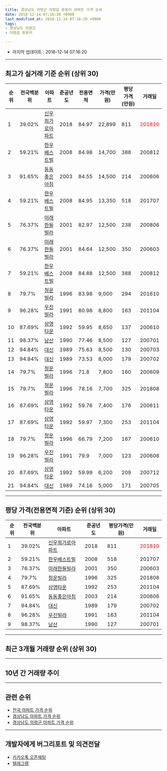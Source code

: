 ```yaml
---
title: 경상남도 의령군 의령읍 동동리 아파트 가격 순위
date: 2018-12-14 07:16:20 +0900
last_modified_at: 2018-12-14 07:16:20 +0900
tags:
- 경상남도 의령군
- 의령읍 동동리

---
```


* 마지막 업데이트 : 2018-12-14 07:16:20

---

## 최고가 실거래 기준 순위 (상위 30)


|순위|전국백분위|아파트|준공년도|전용면적|가격(만원)|평당가격(만원)|거래일|
|---|---|---|---|---|---|---|---|
|1|39.02%|[신우희가로아파트](https://search.naver.com/search.naver?query=%EA%B2%BD%EC%83%81%EB%82%A8%EB%8F%84+%EC%9D%98%EB%A0%B9%EA%B5%B0+%EC%9D%98%EB%A0%B9%EC%9D%8D+%EB%8F%99%EB%8F%99%EB%A6%AC+%EC%8B%A0%EC%9A%B0%ED%9D%AC%EA%B0%80%EB%A1%9C%EC%95%84%ED%8C%8C%ED%8A%B8)|2018|84.97|22,899|811|<span style="color:red">201810</span>|
|2|59.21%|[한우베스트빌](https://search.naver.com/search.naver?query=%EA%B2%BD%EC%83%81%EB%82%A8%EB%8F%84+%EC%9D%98%EB%A0%B9%EA%B5%B0+%EC%9D%98%EB%A0%B9%EC%9D%8D+%EB%8F%99%EB%8F%99%EB%A6%AC+%ED%95%9C%EC%9A%B0%EB%B2%A0%EC%8A%A4%ED%8A%B8%EB%B9%8C)|2008|84.98|14,700|388|200812|
|3|91.65%|[동동좋은아침](https://search.naver.com/search.naver?query=%EA%B2%BD%EC%83%81%EB%82%A8%EB%8F%84+%EC%9D%98%EB%A0%B9%EA%B5%B0+%EC%9D%98%EB%A0%B9%EC%9D%8D+%EB%8F%99%EB%8F%99%EB%A6%AC+%EB%8F%99%EB%8F%99%EC%A2%8B%EC%9D%80%EC%95%84%EC%B9%A8)|2003|84.55|14,500|214|200606|
|4|59.21%|[한우베스트빌](https://search.naver.com/search.naver?query=%EA%B2%BD%EC%83%81%EB%82%A8%EB%8F%84+%EC%9D%98%EB%A0%B9%EA%B5%B0+%EC%9D%98%EB%A0%B9%EC%9D%8D+%EB%8F%99%EB%8F%99%EB%A6%AC+%ED%95%9C%EC%9A%B0%EB%B2%A0%EC%8A%A4%ED%8A%B8%EB%B9%8C)|2008|84.95|13,350|518|201707|
|5|76.37%|[미래한들빌라](https://search.naver.com/search.naver?query=%EA%B2%BD%EC%83%81%EB%82%A8%EB%8F%84+%EC%9D%98%EB%A0%B9%EA%B5%B0+%EC%9D%98%EB%A0%B9%EC%9D%8D+%EB%8F%99%EB%8F%99%EB%A6%AC+%EB%AF%B8%EB%9E%98%ED%95%9C%EB%93%A4%EB%B9%8C%EB%9D%BC)|2001|82.97|12,500|238|200806|
|6|76.37%|[미래한들빌라](https://search.naver.com/search.naver?query=%EA%B2%BD%EC%83%81%EB%82%A8%EB%8F%84+%EC%9D%98%EB%A0%B9%EA%B5%B0+%EC%9D%98%EB%A0%B9%EC%9D%8D+%EB%8F%99%EB%8F%99%EB%A6%AC+%EB%AF%B8%EB%9E%98%ED%95%9C%EB%93%A4%EB%B9%8C%EB%9D%BC)|2001|84.64|12,500|350|200603|
|7|59.21%|[한우베스트빌](https://search.naver.com/search.naver?query=%EA%B2%BD%EC%83%81%EB%82%A8%EB%8F%84+%EC%9D%98%EB%A0%B9%EA%B5%B0+%EC%9D%98%EB%A0%B9%EC%9D%8D+%EB%8F%99%EB%8F%99%EB%A6%AC+%ED%95%9C%EC%9A%B0%EB%B2%A0%EC%8A%A4%ED%8A%B8%EB%B9%8C)|2008|84.88|12,500|388|200812|
|8|79.7%|[청운빌라](https://search.naver.com/search.naver?query=%EA%B2%BD%EC%83%81%EB%82%A8%EB%8F%84+%EC%9D%98%EB%A0%B9%EA%B5%B0+%EC%9D%98%EB%A0%B9%EC%9D%8D+%EB%8F%99%EB%8F%99%EB%A6%AC+%EC%B2%AD%EC%9A%B4%EB%B9%8C%EB%9D%BC)|1996|83.98|9,000|294|201610|
|9|96.28%|[우진빌라](https://search.naver.com/search.naver?query=%EA%B2%BD%EC%83%81%EB%82%A8%EB%8F%84+%EC%9D%98%EB%A0%B9%EA%B5%B0+%EC%9D%98%EB%A0%B9%EC%9D%8D+%EB%8F%99%EB%8F%99%EB%A6%AC+%EC%9A%B0%EC%A7%84%EB%B9%8C%EB%9D%BC)|1991|80.98|8,800|163|201104|
|10|87.69%|[삼영타운](https://search.naver.com/search.naver?query=%EA%B2%BD%EC%83%81%EB%82%A8%EB%8F%84+%EC%9D%98%EB%A0%B9%EA%B5%B0+%EC%9D%98%EB%A0%B9%EC%9D%8D+%EB%8F%99%EB%8F%99%EB%A6%AC+%EC%82%BC%EC%98%81%ED%83%80%EC%9A%B4)|1992|59.95|8,650|137|200610|
|11|98.37%|[남산](https://search.naver.com/search.naver?query=%EA%B2%BD%EC%83%81%EB%82%A8%EB%8F%84+%EC%9D%98%EB%A0%B9%EA%B5%B0+%EC%9D%98%EB%A0%B9%EC%9D%8D+%EB%8F%99%EB%8F%99%EB%A6%AC+%EB%82%A8%EC%82%B0)|1990|77.46|8,500|127|200701|
|12|94.84%|[대신](https://search.naver.com/search.naver?query=%EA%B2%BD%EC%83%81%EB%82%A8%EB%8F%84+%EC%9D%98%EB%A0%B9%EA%B5%B0+%EC%9D%98%EB%A0%B9%EC%9D%8D+%EB%8F%99%EB%8F%99%EB%A6%AC+%EB%8C%80%EC%8B%A0)|1989|75.63|8,500|130|200703|
|13|94.84%|[대신](https://search.naver.com/search.naver?query=%EA%B2%BD%EC%83%81%EB%82%A8%EB%8F%84+%EC%9D%98%EB%A0%B9%EA%B5%B0+%EC%9D%98%EB%A0%B9%EC%9D%8D+%EB%8F%99%EB%8F%99%EB%A6%AC+%EB%8C%80%EC%8B%A0)|1989|73.53|8,000|179|200702|
|14|79.7%|[청운빌라](https://search.naver.com/search.naver?query=%EA%B2%BD%EC%83%81%EB%82%A8%EB%8F%84+%EC%9D%98%EB%A0%B9%EA%B5%B0+%EC%9D%98%EB%A0%B9%EC%9D%8D+%EB%8F%99%EB%8F%99%EB%A6%AC+%EC%B2%AD%EC%9A%B4%EB%B9%8C%EB%9D%BC)|1996|71.8|7,800|160|200609|
|15|79.7%|[청운빌라](https://search.naver.com/search.naver?query=%EA%B2%BD%EC%83%81%EB%82%A8%EB%8F%84+%EC%9D%98%EB%A0%B9%EA%B5%B0+%EC%9D%98%EB%A0%B9%EC%9D%8D+%EB%8F%99%EB%8F%99%EB%A6%AC+%EC%B2%AD%EC%9A%B4%EB%B9%8C%EB%9D%BC)|1996|78.16|7,700|325|201808|
|16|87.69%|[삼영타운](https://search.naver.com/search.naver?query=%EA%B2%BD%EC%83%81%EB%82%A8%EB%8F%84+%EC%9D%98%EB%A0%B9%EA%B5%B0+%EC%9D%98%EB%A0%B9%EC%9D%8D+%EB%8F%99%EB%8F%99%EB%A6%AC+%EC%82%BC%EC%98%81%ED%83%80%EC%9A%B4)|1992|59.76|7,400|176|200611|
|17|87.69%|[삼영타운](https://search.naver.com/search.naver?query=%EA%B2%BD%EC%83%81%EB%82%A8%EB%8F%84+%EC%9D%98%EB%A0%B9%EA%B5%B0+%EC%9D%98%EB%A0%B9%EC%9D%8D+%EB%8F%99%EB%8F%99%EB%A6%AC+%EC%82%BC%EC%98%81%ED%83%80%EC%9A%B4)|1992|59.97|7,300|253|201104|
|18|79.7%|[청운빌라](https://search.naver.com/search.naver?query=%EA%B2%BD%EC%83%81%EB%82%A8%EB%8F%84+%EC%9D%98%EB%A0%B9%EA%B5%B0+%EC%9D%98%EB%A0%B9%EC%9D%8D+%EB%8F%99%EB%8F%99%EB%A6%AC+%EC%B2%AD%EC%9A%B4%EB%B9%8C%EB%9D%BC)|1996|66.79|7,200|167|200610|
|19|96.28%|[우진빌라](https://search.naver.com/search.naver?query=%EA%B2%BD%EC%83%81%EB%82%A8%EB%8F%84+%EC%9D%98%EB%A0%B9%EA%B5%B0+%EC%9D%98%EB%A0%B9%EC%9D%8D+%EB%8F%99%EB%8F%99%EB%A6%AC+%EC%9A%B0%EC%A7%84%EB%B9%8C%EB%9D%BC)|1991|79.9|7,000|123|200608|
|20|87.69%|[삼영타운](https://search.naver.com/search.naver?query=%EA%B2%BD%EC%83%81%EB%82%A8%EB%8F%84+%EC%9D%98%EB%A0%B9%EA%B5%B0+%EC%9D%98%EB%A0%B9%EC%9D%8D+%EB%8F%99%EB%8F%99%EB%A6%AC+%EC%82%BC%EC%98%81%ED%83%80%EC%9A%B4)|1992|59.99|6,200|209|200712|
|21|94.84%|[대신](https://search.naver.com/search.naver?query=%EA%B2%BD%EC%83%81%EB%82%A8%EB%8F%84+%EC%9D%98%EB%A0%B9%EA%B5%B0+%EC%9D%98%EB%A0%B9%EC%9D%8D+%EB%8F%99%EB%8F%99%EB%A6%AC+%EB%8C%80%EC%8B%A0)|1989|74.16|5,000|171|200705|


---

## 평당 가격(전용면적 기준) 순위 (상위 30)


|순위|전국백분위|아파트|준공년도|평당가격(만원)|거래일|
|---|---|---|---|---|---|
|1|39.02%|[신우희가로아파트](https://search.naver.com/search.naver?query=%EA%B2%BD%EC%83%81%EB%82%A8%EB%8F%84+%EC%9D%98%EB%A0%B9%EA%B5%B0+%EC%9D%98%EB%A0%B9%EC%9D%8D+%EB%8F%99%EB%8F%99%EB%A6%AC+%EC%8B%A0%EC%9A%B0%ED%9D%AC%EA%B0%80%EB%A1%9C%EC%95%84%ED%8C%8C%ED%8A%B8)|2018|811|<span style="color:red">201810</span>|
|2|59.21%|[한우베스트빌](https://search.naver.com/search.naver?query=%EA%B2%BD%EC%83%81%EB%82%A8%EB%8F%84+%EC%9D%98%EB%A0%B9%EA%B5%B0+%EC%9D%98%EB%A0%B9%EC%9D%8D+%EB%8F%99%EB%8F%99%EB%A6%AC+%ED%95%9C%EC%9A%B0%EB%B2%A0%EC%8A%A4%ED%8A%B8%EB%B9%8C)|2008|518|201707|
|3|76.37%|[미래한들빌라](https://search.naver.com/search.naver?query=%EA%B2%BD%EC%83%81%EB%82%A8%EB%8F%84+%EC%9D%98%EB%A0%B9%EA%B5%B0+%EC%9D%98%EB%A0%B9%EC%9D%8D+%EB%8F%99%EB%8F%99%EB%A6%AC+%EB%AF%B8%EB%9E%98%ED%95%9C%EB%93%A4%EB%B9%8C%EB%9D%BC)|2001|350|200603|
|4|79.7%|[청운빌라](https://search.naver.com/search.naver?query=%EA%B2%BD%EC%83%81%EB%82%A8%EB%8F%84+%EC%9D%98%EB%A0%B9%EA%B5%B0+%EC%9D%98%EB%A0%B9%EC%9D%8D+%EB%8F%99%EB%8F%99%EB%A6%AC+%EC%B2%AD%EC%9A%B4%EB%B9%8C%EB%9D%BC)|1996|325|201808|
|5|87.69%|[삼영타운](https://search.naver.com/search.naver?query=%EA%B2%BD%EC%83%81%EB%82%A8%EB%8F%84+%EC%9D%98%EB%A0%B9%EA%B5%B0+%EC%9D%98%EB%A0%B9%EC%9D%8D+%EB%8F%99%EB%8F%99%EB%A6%AC+%EC%82%BC%EC%98%81%ED%83%80%EC%9A%B4)|1992|253|201104|
|6|91.65%|[동동좋은아침](https://search.naver.com/search.naver?query=%EA%B2%BD%EC%83%81%EB%82%A8%EB%8F%84+%EC%9D%98%EB%A0%B9%EA%B5%B0+%EC%9D%98%EB%A0%B9%EC%9D%8D+%EB%8F%99%EB%8F%99%EB%A6%AC+%EB%8F%99%EB%8F%99%EC%A2%8B%EC%9D%80%EC%95%84%EC%B9%A8)|2003|214|200606|
|7|94.84%|[대신](https://search.naver.com/search.naver?query=%EA%B2%BD%EC%83%81%EB%82%A8%EB%8F%84+%EC%9D%98%EB%A0%B9%EA%B5%B0+%EC%9D%98%EB%A0%B9%EC%9D%8D+%EB%8F%99%EB%8F%99%EB%A6%AC+%EB%8C%80%EC%8B%A0)|1989|179|200702|
|8|96.28%|[우진빌라](https://search.naver.com/search.naver?query=%EA%B2%BD%EC%83%81%EB%82%A8%EB%8F%84+%EC%9D%98%EB%A0%B9%EA%B5%B0+%EC%9D%98%EB%A0%B9%EC%9D%8D+%EB%8F%99%EB%8F%99%EB%A6%AC+%EC%9A%B0%EC%A7%84%EB%B9%8C%EB%9D%BC)|1991|163|201104|
|9|98.37%|[남산](https://search.naver.com/search.naver?query=%EA%B2%BD%EC%83%81%EB%82%A8%EB%8F%84+%EC%9D%98%EB%A0%B9%EA%B5%B0+%EC%9D%98%EB%A0%B9%EC%9D%8D+%EB%8F%99%EB%8F%99%EB%A6%AC+%EB%82%A8%EC%82%B0)|1990|127|200701|


---

## 최근 3개월 거래량 순위 (상위 30)


<div style="width:100%;">
    <canvas id="deal_count_ranking" height="250"></canvas>
</div>


<script>
new Chart(document.getElementById("deal_count_ranking"), {
    type: 'horizontalBar',
    data: {
        labels: ['미래한들빌라', '신우희가로아파트'],
        datasets: [{
            label: '실거래 수',
            data: [1, 1],
            borderColor: "rgba(255, 0, 128, 1)",
            backgroundColor: "rgba(255, 0, 128, 0.5)",
            fill: false,
        }]
    },
    options: {
        responsive: true,
        title: {
            display: true,
            text: '최근 3개월 거래량 순위'
        },
        tooltips: {
            mode: 'index',
            intersect: false,
            callbacks: {
                title: function(tooltipItems, data) {
                    return "실거래 수:";
                },
                label: function(tooltipItem, data) {
                    return data.labels[tooltipItem.index] + ": " + tooltipItem.xLabel;
                }
            }
        },
        hover: {
            mode: 'nearest',
            intersect: true
        },
        scales: {
            xAxes: [{
                display: true,
                scaleLabel: {
                    display: true,
                    labelString: '실거래 수'
                },
                ticks: {
                    suggestedMin: 0,
                }
            }],
            yAxes: [{
                display: true,
                ticks: {
                    autoSkip: false,
                    callback: function(value, index, values) {
                        if (value.length > 15)
                            return value.substr(0, 13) + "...";
                        else
                            return value;
                    }
                },
                scaleLabel: {
                    display: false,
                }
            }]
        }
    }
});

</script>


---

## 10년 간 거래량 추이


<div style="width:100%;">
    <canvas id="deal_progress" height="250"></canvas>
</div>

<script>
new Chart(document.getElementById("deal_progress"), {
    type: 'line',
    data: {
        labels: ['200812','200901','200902','200903','200904','200905','200906','200907','200908','200909','200910','200911','200912','201001','201002','201003','201004','201005','201006','201007','201008','201009','201010','201011','201012','201101','201102','201103','201104','201105','201106','201107','201108','201109','201110','201111','201112','201201','201202','201203','201204','201205','201206','201207','201208','201209','201210','201211','201212','201301','201302','201303','201304','201305','201306','201307','201308','201309','201310','201311','201312','201401','201402','201403','201404','201405','201406','201407','201408','201409','201410','201411','201412','201501','201502','201503','201504','201505','201506','201507','201508','201509','201510','201511','201512','201601','201602','201603','201604','201605','201606','201607','201608','201609','201610','201611','201612','201701','201702','201703','201704','201705','201706','201707','201708','201709','201710','201711','201712','201801','201802','201803','201804','201805','201806','201807','201808','201809','201810','201811','201812'],
        datasets: [{
            label: '실거래 수',
            pointRadius: 1,
            data: [5, 2, 2, 0, 1, 0, 1, 1, 2, 0, 0, 3, 0, 1, 1, 1, 1, 2, 2, 3, 2, 0, 3, 0, 4, 1, 0, 1, 2, 0, 0, 0, 4, 0, 2, 3, 1, 0, 1, 1, 0, 2, 2, 2, 0, 1, 2, 2, 5, 0, 2, 5, 2, 0, 5, 1, 0, 0, 0, 2, 0, 0, 1, 2, 2, 3, 1, 2, 1, 1, 1, 0, 1, 0, 2, 0, 0, 0, 0, 1, 1, 1, 1, 2, 2, 1, 2, 2, 0, 1, 2, 0, 2, 2, 5, 1, 1, 0, 1, 2, 2, 0, 0, 4, 1, 0, 1, 2, 0, 1, 1, 3, 2, 0, 1, 1, 2, 1, 1, 1, 0],
            borderColor: "rgba(255, 201, 14, 1)",
            backgroundColor: "rgba(255, 201, 14, 0.5)",
            fill: true,
        }]
    },
    options: {
        responsive: true,
        title: {
            display: true,
            text: '10년간 거래량 추이'
        },
        tooltips: {
            mode: 'index',
            intersect: false,
        },
        hover: {
            mode: 'nearest',
            intersect: true
        },
        scales: {
            xAxes: [{
                display: true,
                scaleLabel: {
                    display: true,
                    labelString: '년/월'
                }
            }],
            yAxes: [{
                display: true,
                ticks: {
                    suggestedMin: 0,
                },
                scaleLabel: {
                    display: true,
                    labelString: '실거래 수'
                }
            }]
        }
    }
});

</script>


---

## 관련 순위

- [전국 아파트 가격 순위](https://inasie.github.io/apt-ranking/전국)
- [경상남도 아파트 가격 순위](https://inasie.github.io/apt-ranking/경상남도)
- [경상남도 의령군 아파트 가격 순위](https://inasie.github.io/apt-ranking/경상남도-의령군)


---

## 개발자에게 버그리포트 및 의견전달

- [카카오톡 오픈채팅](https://open.kakao.com/o/gLJUAP4)
- [텔레그램](https://t.me/inasie)

